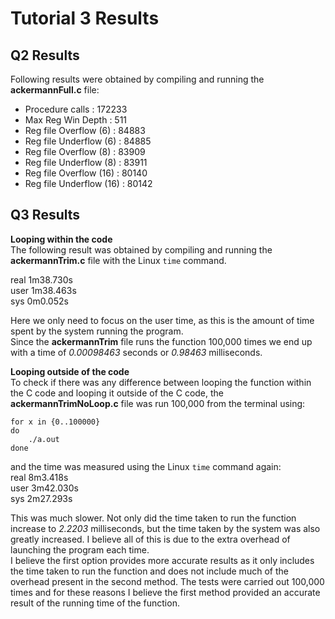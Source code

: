 # Tutorial 3 Results

## Q2 Results

Following results were obtained by compiling and running the **ackermannFull.c** file:

* Procedure calls         : 172233
* Max Reg Win Depth       : 511
* Reg file Overflow  (6)  : 84883
* Reg file Underflow (6)  : 84885  
* Reg file Overflow  (8)  : 83909
* Reg file Underflow (8)  : 83911
* Reg file Overflow  (16) : 80140
* Reg file Underflow (16) : 80142

## Q3 Results

**Looping within the code**  
The following result was obtained by compiling and running the **ackermannTrim.c** file with the Linux `time` command.

real    1m38.730s  
user    1m38.463s  
sys     0m0.052s  

Here we only need to focus on the user time, as this is the amount of time spent by the system running the program.  
Since the **ackermannTrim** file runs the function 100,000 times we end up with a time of _0.00098463_ seconds or _0.98463_ milliseconds.

**Looping outside of the code**  
To check if there was any difference between looping the function within the C code and looping it outside of the C code, the **ackermannTrimNoLoop.c** file was run 100,000 from the terminal using:   
``` 
for x in {0..100000}
do
    ./a.out
done
```  
and the time was measured using the Linux `time` command again:   
real    8m3.418s  
user    3m42.030s  
sys     2m27.293s  

This was much slower. Not only did the time taken to run the function increase to _2.2203_ milliseconds, but the time taken by the system was also greatly increased. I believe all of this is due to the extra overhead of launching the program each time.   
I believe the first option provides more accurate results as it only includes the time taken to run the function and does not include much of the overhead present in the second method. The tests were carried out 100,000 times and for these reasons I believe the first method provided an accurate result of the running time of the function.
